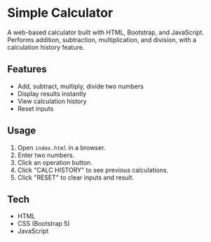 # Simple Calculator

A web-based calculator built with HTML, Bootstrap, and JavaScript.  
Performs addition, subtraction, multiplication, and division, with a calculation history feature.

## Features
- Add, subtract, multiply, divide two numbers
- Display results instantly
- View calculation history
- Reset inputs

## Usage
1. Open `index.html` in a browser.
2. Enter two numbers.
3. Click an operation button.
4. Click "CALC HISTORY" to see previous calculations.
5. Click "RESET" to clear inputs and result.

## Tech
- HTML
- CSS (Bootstrap 5)
- JavaScript
